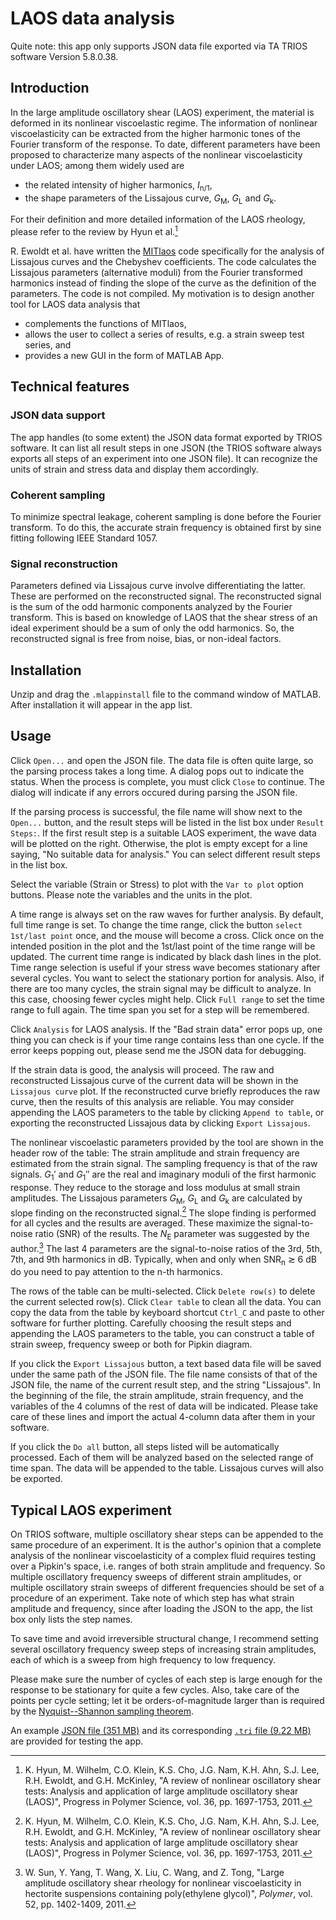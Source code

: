 # LAOS data analysis
Quite note: this app only supports JSON data file exported via TA TRIOS software Version 5.8.0.38.
## Introduction
In the large amplitude oscillatory shear (LAOS) experiment, the material is deformed in its nonlinear viscoelastic regime. The information of nonlinear viscoelasticity can be extracted from the higher harmonic tones of the Fourier transform of the response. To date, different parameters have been proposed to characterize many aspects of the nonlinear viscoelasticity under LAOS; among them widely used are

* the related intensity of higher harmonics, *I*<sub>n/1</sub>,
* the shape parameters of the Lissajous curve, *G*<sub>M</sub>, *G*<sub>L</sub> and *G*<sub>k</sub>.

For their definition and more detailed information of the LAOS rheology, please refer to the review by Hyun et al.[^1]

R. Ewoldt et al. have written the [MITlaos](http://web.mit.edu/nnf/research/phenomena/mit_laos.html) code specifically for the analysis of Lissajous curves and the Chebyshev coefficients. The code calculates the Lissajous parameters (alternative moduli) from the Fourier transformed harmonics instead of finding the slope of the curve as the definition of the parameters. The code is not compiled. My motivation is to design another tool for LAOS data analysis that

* complements the functions of MITlaos,
* allows the user to collect a series of results, e.g. a strain sweep test series, and
* provides a new GUI in the form of MATLAB App.

## Technical features
### JSON data support
The app handles (to some extent) the JSON data format exported by TRIOS software. It can list all result steps in one JSON (the TRIOS software always exports all steps of an experiment into one JSON file). It can recognize the units of strain and stress data and display them accordingly.

### Coherent sampling
To minimize spectral leakage, coherent sampling is done before the Fourier transform. To do this, the accurate strain frequency is obtained first by sine fitting following IEEE Standard 1057.

### Signal reconstruction
Parameters defined via Lissajous curve involve differentiating the latter. These are performed on the reconstructed signal. The reconstructed signal is the sum of the odd harmonic components analyzed by the Fourier transform. This is based on knowledge of LAOS that the shear stress of an ideal experiment should be a sum of only the odd harmonics. So, the reconstructed signal is free from noise, bias, or non-ideal factors.

## Installation
Unzip and drag the `.mlappinstall` file to the command window of MATLAB. After installation it will appear in the app list.

## Usage
Click `Open...` and open the JSON file. The data file is often quite large, so the parsing process takes a long time. A dialog pops out to indicate the status. When the process is complete, you must click `Close` to continue. The dialog will indicate if any errors occured during parsing the JSON file.

If the parsing process is successful, the file name will show next to the `Open...` button, and the result steps will be listed in the list box under `Result Steps:`. If the first result step is a suitable LAOS experiment, the wave data will be plotted on the right. Otherwise, the plot is empty except for a line saying, "No suitable data for analysis." You can select different result steps in the list box.

Select the variable (Strain or Stress) to plot with the `Var to plot` option buttons. Please note the variables and the units in the plot.

A time range is always set on the raw waves for further analysis. By default, full time range is set. To change the time range, click the button `select 1st/last point` once, and the mouse will become a cross. Click once on the intended position in the plot and the 1st/last point of the time range will be updated. The current time range is indicated by black dash lines in the plot. Time range selection is useful if your stress wave becomes stationary after several cycles. You want to select the stationary portion for analysis. Also, if there are too many cycles, the strain signal may be difficult to analyze. In this case, choosing fewer cycles might help. Click `Full range` to set the time range to full again. The time span you set for a step will be remembered.

Click `Analysis` for LAOS analysis. If the "Bad strain data" error pops up, one thing you can check is if your time range contains less than one cycle. If the error keeps popping out, please send me the JSON data for debugging.

If the strain data is good, the analysis will proceed. The raw and reconstructed Lissajous curve of the current data will be shown in the `Lissajous curve` plot. If the reconstructed curve briefly reproduces the raw curve, then the results of this analysis are reliable. You may consider appending the LAOS parameters to the table by clicking `Append to table`, or exporting the reconstructed Lissajous data by clicking `Export Lissajous`.

The nonlinear viscoelastic parameters provided by the tool are shown in the header row of the table: The strain amplitude and strain frequency are estimated from the strain signal. The sampling frequency is that of the raw signals. *G*<sub>1</sub>′ and *G*<sub>1</sub>″ are the real and imaginary moduli of the first harmonic response. They reduce to the storage and loss modulus at small strain amplitudes. The Lissajous parameters *G*<sub>M</sub>, *G*<sub>L</sub> and *G*<sub>k</sub> are calculated by slope finding on the reconstructed signal.[^1] The slope finding is performed for all cycles and the results are averaged. These maximize the signal-to-noise ratio (SNR) of the results. The *N*<sub>E</sub> parameter was suggested by the author.[^2] The last 4 parameters are the signal-to-noise ratios of the 3rd, 5th, 7th, and 9th harmonics in dB. Typically, when and only when SNR<sub>n</sub> ≳ 6 dB do you need to pay attention to the n-th harmonics.

The rows of the table can be multi-selected. Click `Delete row(s)` to delete the current selected row(s).  Click `Clear table` to clean all the data. You can copy the data from the table by keyboard shortcut `Ctrl_C` and paste to other software for further plotting. Carefully choosing the result steps and appending the LAOS parameters to the table, you can construct a table of strain sweep, frequency sweep or both for Pipkin diagram.

If you click the `Export Lissajous` button, a text based data file will be saved under the same path of the JSON file. The file name consists of that of the JSON file, the name of the current result step, and the string "Lissajous". In the beginning of the file, the strain amplitude, strain frequency, and the variables of the 4 columns of the rest of data will be indicated. Please take care of these lines and import the actual 4-column data after them in your software.

If you click the `Do all` button, all steps listed will be automatically processed. Each of them will be analyzed based on the selected range of time span. The data will be appended to the table. Lissajous curves will also be exported.

## Typical LAOS experiment
On TRIOS software, multiple oscillatory shear steps can be appended to the same procedure of an experiment. It is the author's opinion that a complete analysis of the nonlinear viscoelasticity of a complex fluid requires testing over a Pipkin's space, i.e. ranges of both strain amplitude and frequency. So multiple oscillatory frequency sweeps of different strain amplitudes, or multiple oscillatory strain sweeps of different frequencies should be set of a procedure of an experiment. Take note of which step has what strain amplitude and frequency, since after loading the JSON to the app, the list box only lists the step names.

To save time and avoid irreversible structural change, I recommend setting several oscillatory frequency sweep steps of increasing strain amplitudes, each of which is a sweep from high frequency to low frequency. 

Please make sure the number of cycles of each step is large enough for the response to be stationary for quite a few cycles. Also, take care of the points per cycle setting; let it be orders-of-magnitude larger than is required by the [Nyquist--Shannon sampling theorem](https://en.wikipedia.org/wiki/Nyquist%E2%80%93Shannon_sampling_theorem). 

An example [JSON file (351 MB)](https://www.andrewsun.net/wp-content/uploads/example.json) and its corresponding [`.tri` file (9.22 MB)](https://www.andrewsun.net/wp-content/uploads/example.tri) are provided for testing the app.

[^1]: K. Hyun, M. Wilhelm, C.O. Klein, K.S. Cho, J.G. Nam, K.H. Ahn, S.J. Lee, R.H. Ewoldt, and G.H. McKinley, "A review of nonlinear oscillatory shear tests: Analysis and application of large amplitude oscillatory shear (LAOS)", Progress in Polymer Science, vol. 36, pp. 1697-1753, 2011.
[^2]: W. Sun, Y. Yang, T. Wang, X. Liu, C. Wang, and Z. Tong, "Large amplitude oscillatory shear rheology for nonlinear viscoelasticity in hectorite suspensions containing poly(ethylene glycol)", _Polymer_, vol. 52, pp. 1402-1409, 2011.
